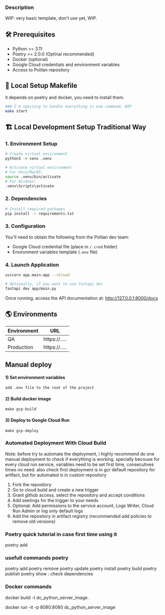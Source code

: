 ### Description
WIP: very basic template, don't use yet, WIP.

## 🛠️ Prerequisites

- Python >= 3.11
- Poetry >= 2.0.0 (Optinal recommended)
- Docker (optional)
- Google Cloud credentials and environment variables
- Access to Polilan repository



## 🚀 Local Setup Makefile

it depends on poetry and docker, you need to install them.


```bash
### I'm specting to handle everything in one command, WIP
make start
```

## 🏗️ Local Development Setup Traditional Way

### 1. Environment Setup
```bash
# Create virtual environment
python3 -m venv .venv

# Activate virtual environment
# For Unix/MacOS:
source .venv/bin/activate
# For Windows:
.venv\Scripts\activate
```

### 2. Dependencies
```bash
# Install required packages
pip install -r requirements.txt

```

### 3. Configuration
You'll need to obtain the following from the Polilan dev team:
- Google Cloud credential file (place in `/.cred` folder)
- Environment variables template (`.env` file)

### 4. Launch Application
```bash
uvicorn app.main:app --reload

# Optionally, if you want to use fastapi dev
fastapi dev app/main.py
```


Once running, access the API documentation at: http://127.0.0.1:8000/docs

## 🌎 Environments

| Environment | URL |
|------------|-----|
| QA | https://..... |
| Production | https://..... |


## Manual deploy

#### 1) Set environment variables
    add .env file to the root of the project

#### 2) Build docker image
    make gcp-build

#### 3) Deploy to Google Cloud Run
    make gcp-deploy

### Automated Deployment With Cloud Build 

Note: before try to automate the deployment, i highly recommend do one manual deployment to check if everything is working. specially becouse for every cloud run service, variables need to be set first time, consecutives times no need. also check first deployment is in gcr default repository for artifact, but for automated is in custom repository

1. Fork the repository
2. Go to cloud build and create a new trigger
3. Grant github access, select the repository and accept conditions
4. Add seetings for the trigger to your needs
5. Optional: Add permissions to the service account, Logs Writer, Cloud Run Admin or log only default logs
6. Add the repository in artifact registry (recommended add policies to remove old versions)


### Poetry quick tutorial in case first time using it

poetry add <package>


### usefull commands poetry 

poetry add <package>
poetry remove <package>
poetry update <package>
poetry install
poetry build
poetry publish
poetry show : check dependencies


### Docker commands

docker build -t dc_python_server_image .

docker run -it -p 8080:8080 dc_python_server_image

